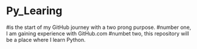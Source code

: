 # Py_Learing

#is the start of my GitHub journey with a two prong purpose. 
#number one, I am gaining experience with GitHub.com
#numbet two, this repository will be a place where I learn Python. 

